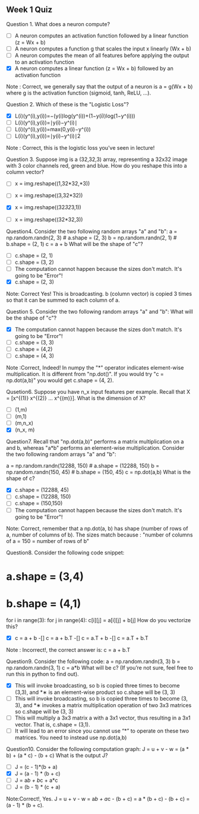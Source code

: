 ## Week 1 Quiz

Question 1. What does a neuron compute?

- [ ] A neuron computes an activation function followed by a linear function (z = Wx + b)
- [ ] A neuron computes a function g that scales the input x linearly (Wx + b)
- [ ] A neuron computes the mean of all features before applying the output to an activation function
- [x] A neuron computes a linear function (z = Wx + b) followed by an activation function

Note : Correct, we generally say that the output of a neuron is a = g(Wx + b) where g is the activation function (sigmoid, tanh, ReLU, ...).

Question 2. Which of these is the "Logistic Loss"?

- [x] L(i)(y^(i),y(i))=−(y(i)log(y^(i))+(1−y(i))log(1−y^(i)))
- [ ] L(i)(y^(i),y(i))=∣y(i)−y^(i)∣
- [ ] L(i)(y^(i),y(i))=max(0,y(i)−y^(i))
- [ ] L(i)(y^(i),y(i))=∣y(i)−y^(i)∣2

Note : Correct, this is the logistic loss you've seen in lecture!

Question 3. Suppose img is a (32,32,3) array, representing a 32x32 image with 3 color channels red, green and blue. How do you reshape this into a column vector?

- [ ] x = img.reshape((1,32*32,*3))
- [ ] x = img.reshape((3,32*32))
- [x] x = img.reshape((32*32*3,1))
- [ ] x = img.reshape((32*32,3))


Question4. Consider the two following random arrays "a" and "b":
a = np.random.randn(2, 3) # a.shape = (2, 3)
b = np.random.randn(2, 1) # b.shape = (2, 1)
c = a + b
What will be the shape of "c"?

- [ ] c.shape = (2, 1)
- [ ] c.shape = (3, 2)
- [ ] The computation cannot happen because the sizes don't match. It's going to be "Error"!
- [x] c.shape = (2, 3)

Note: Correct
Yes! This is broadcasting. b (column vector) is copied 3 times so that it can be summed to each column of a.


Question 5. Consider the two following random arrays "a" and "b":
What will be the shape of "c"?

- [x] The computation cannot happen because the sizes don't match. It's going to be "Error"!
- [ ] c.shape = (3, 3)
- [ ] c.shape = (4,2)
- [ ] c.shape = (4, 3)

Note :Correct, Indeed! In numpy the "*" operator indicates element-wise multiplication. It is different from "np.dot()". If you would try "c = np.dot(a,b)" you would get c.shape = (4, 2).

Qusetion6. Suppose you have n_x input features per example. Recall that X = [x^{(1)} x^{(2)} ... x^{(m)}]. 
What is the dimension of X?

- [ ] (1,m)
- [ ] (m,1)
- [ ] (m,n_x)
- [x] (n_x, m)

Question7. Recall that "np.dot(a,b)" performs a matrix multiplication on a and b, whereas "a*b" performs an element-wise multiplication.
Consider the two following random arrays "a" and "b":

a = np.random.randn(12288, 150) # a.shape = (12288, 150)
b = np.random.randn(150, 45) # b.shape = (150, 45)
c = np.dot(a,b)
What is the shape of c?

-[x] c.shape = (12288, 45)
-[ ] c.shape = (12288, 150)
-[ ] c.shape = (150,150)
-[ ] The computation cannot happen because the sizes don't match. It's going to be "Error"!

Note: Correct, remember that a np.dot(a, b) has shape (number of rows of a, number of columns of b). The sizes match because :
"number of columns of a = 150 = number of rows of b"

Question8. Consider the following code snippet:
# a.shape = (3,4)
# b.shape = (4,1)

for i in range(3):
  for j in range(4):
    c[i][j] = a[i][j] + b[j]
How do you vectorize this?

-[x] c = a + b
-[] c = a + b.T
-[] c = a.T + b
-[] c = a.T + b.T

Note : Incorrect!, the correct answer is: c = a + b.T

Question9. Consider the following code:
a = np.random.randn(3, 3)
b = np.random.randn(3, 1)
c = a*b
What will be c? (If you’re not sure, feel free to run this in python to find out).

- [x] This will invoke broadcasting, so b is copied three times to become (3,3), and *∗ is an element-wise product so c.shape will be (3, 3)
- [ ] This will invoke broadcasting, so b is copied three times to become (3, 3), and *∗ invokes a matrix multiplication operation of two 3x3 matrices so c.shape will be (3, 3)
- [ ] This will multiply a 3x3 matrix a with a 3x1 vector, thus resulting in a 3x1 vector. That is, c.shape = (3,1).
- [ ] It will lead to an error since you cannot use “*” to operate on these two matrices. You need to instead use np.dot(a,b)

Question10. Consider the following computation graph:
J = u + v - w
  = (a * b) + (a * c) - (b + c)
  What is the output J?
  
  
- [ ] J = (c - 1)*(b + a)
- [x] J = (a - 1) * (b + c)
- [ ] J = a*b + b*c + a*c
- [ ] J = (b - 1) * (c + a)

Note:Correct!, Yes. J = u + v - w = a*b + a*c - (b + c) = a * (b + c) - (b + c) = (a - 1) * (b + c).
  
